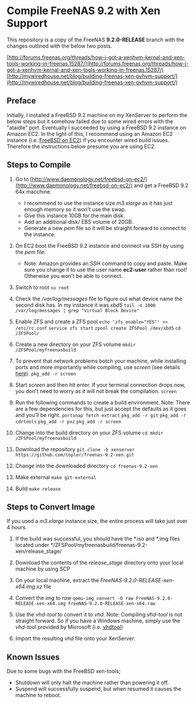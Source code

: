 Compile FreeNAS 9.2 with Xen Support
====================================

This repository is a copy of the FreeNAS **9.2.0-RELEASE** branch with the changes outlined with the below two posts.

[http://forums.freenas.org/threads/how-i-got-a-xenhvm-kernal-and-xen-tools-working-in-freenas.15287/](http://forums.freenas.org/threads/how-i-got-a-xenhvm-kernal-and-xen-tools-working-in-freenas.15287/)
[http://mywiredhouse.net/blog/building-freenas-xen-pvhvm-support/](http://mywiredhouse.net/blog/building-freenas-xen-pvhvm-support/)

## Preface

Initially, I installed a FreeBSD 9.2 machine on my XenServer to perform the below steps but it somehow failed due to some wired errors with the "ataidle" port. Eventually I succeeded by using a FreeBSD 9.2 instance on Amazon EC2. In the light of this, I recommend using an Amazon EC2 instance (i.e. [FreeBSD on EC2](http://www.daemonology.net/freebsd-on-ec2/)) if you encounter wired build issues. Therefore the instructions below presume you are using EC2.

## Steps to Compile

1. Go to [http://www.daemonology.net/freebsd-on-ec2/](http://www.daemonology.net/freebsd-on-ec2/) and get a FreeBSD 9.2 64x macchine.
   * I recommend to use the instance size *m3.xlarge* as it has just enough memory so it won't use the swap.
   * Give this instance 10GB for the main disk.
   * Add an additional disk/ EBS volume of 20GB.
   * Generate a new *pem* file so it will be straight forward to connect to the instance.

2. On EC2 boot the FreeBSD 9.2 instance and connect via SSH by using the *pem* file.
   * Note: Amazon provides an SSH command to copy and paste. Make sure you change it to use the user name **ec2-user** rather than root! Otherwise you won't be able to connect.

3. Switch to root
   ```su root```

4. Check the */var/log/messages* file to figure out what device name the second disk has. In my instance it was *xbd5*
   ```tail -n 1000 /var/log/messages | grep "Virtual Block Device"```

5. Enable ZFS and create a ZFS pool
   ```echo 'zfs_enable="YES"' >> /etc/rc.conf```
   ```service zfs start```
   ```zpool create ZFSPool /dev/xbd5```
   ```cd /ZFSPool/```

6. Create a new directory on your ZFS volume
   ```mkdir /ZFSPool/myfreenasbuild```

7. To prevent that network problems botch your machine, while installing ports and more importantly while compiling, use *screen* (see details [here](https://forums.freebsd.org/viewtopic.php?&t=3599)).
   ```pkg_add -r screen```

8. Start *screen* and then hit enter. If your terminal connection drops now, you don't need to worry as it will not break the compilation.
   ```screen```

9. Run the following commands to create a build environment. Note: There are a few dependencies for this, but just accept the defaults as it goes and you’ll be right.
   ```portsnap fetch extract```
   ```pkg_add -r git```
   ```pkg_add -r cdrtools```
   ```pkg_add -r pxz```
   ```pkg_add -r screen```
   
10. Change into the build directory on your ZFS volume
   ```cd mkdir /ZFSPool/myfreenasbuild```

11. Download the repository
   ```git clone -b xenserver https://github.com/topler/freenas-9.2-xen.git```

12. Change into the downloaded directory
   ```cd freenas-9.2-xen```

13. Make external
   ```make git-external```

14. Build
   ```make release```

## Steps to Convert Image

If you used a *m3.xlarge* instance size, the entire process will take just over 4 hours.

1. If the build was successful, you should have the *.iso and *.img files located under */ZFSPool/myfreenasbuild/freenas-9.2-xen/release_stage/

2. Download the contents of the *release_stage* directory onto your local machine by using SCP

3. On your local machine, extract the *FreeNAS-9.2.0-RELEASE-xen-x64.img.xz* file

4. Convert the *img* to *raw*
   ```qemu-img convert -O raw FreeNAS-9.2.0-RELEASE-xen-x64.img FreeNAS-9.2.0-RELEASE-xen-x64.raw```

5. Use the *vhd-tool* to convert it to *vhd*. Note: Compiling *vhd-tool* is not straight forward. So if you have a Windows machine, simply use the *vhd-tool* provided by Microsoft (i.e. [vhdtool](http://archive.msdn.microsoft.com/vhdtool))

6. Import the resulting *vhd* file onto your XenServer.

## Known Issues

Due to some bugs with the FreeBSD xen-tools;
* Shutdown will only halt the machine rather than powering it off.
* Suspend will successfully suspend, but when resumed it causes the machine to reboot.
